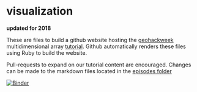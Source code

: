 # visualization  

**updated for 2018**

These are files to build a github website hosting the [geohackweek](https://geohackweek.github.io/) multidimensional array [tutorial](https://geohackweek.github.io/visualization). Github automatically renders these files using Ruby to build the website.

Pull-requests to expand on our tutorial content are encouraged. Changes can be made to the markdown files located in the [episodes folder](https://github.com/geohackweek/visualization/tree/gh-pages/_episodes)

[![Binder](http://mybinder.org/badge.svg)](http://mybinder.org:/repo/geohackweek/visualization)
